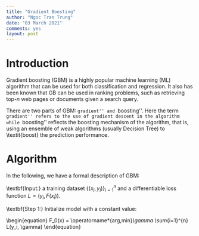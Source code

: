 ```yaml
---
title: "Gradient Boosting"
author: "Ngoc Tran Trung"
date: "03 March 2021"
comments: yes
layout: post
---
```


# Introduction

Gradient boosting (GBM) is a highly popular machine learning (ML) algorithm that can be used for both classification and regression. It also has been known that GB can be used in ranking problems, such as retrieving top-$n$ web pages or documents given a search query.

There are two parts of GBM: ``gradient'' and ``boosting''. Here the term ``gradient'' refers to the use of gradient descent in the algorithm while ``boosting'' reflects the boosting mechanism of the algorithm, that is, using an ensemble of weak algorithms (usually Decision Tree) to \textit{boost} the prediction performance.

# Algorithm

In the following, we have a formal description of GBM:

\textbf{Input:} a training dataset ${\{(x_i, y_i)\}}_{i=1}^n$ and a differentiable loss function $L = (y_i, F(x_i))$.

\textbf{Step 1:} Initialize model with a constant value:

\begin{equation}
F_0(x) = \operatorname*{arg\,min}_\gamma \sum_{i=1}^{n} L(y_i, \gamma)
\end{equation}




